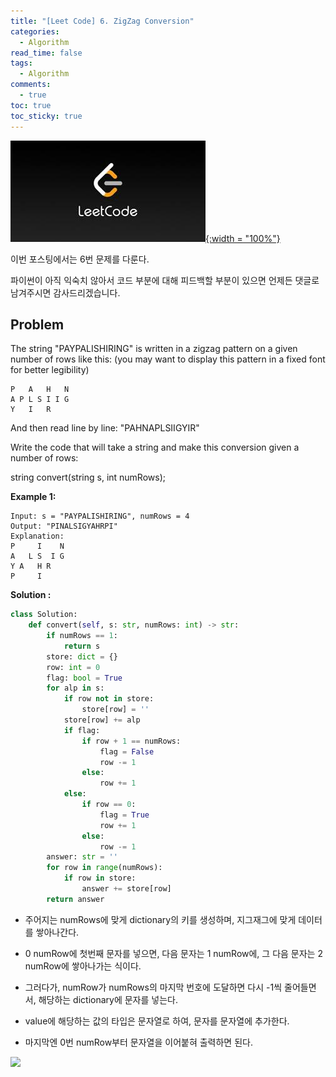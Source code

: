 ```yaml
---
title: "[Leet Code] 6. ZigZag Conversion"
categories:
  - Algorithm
read_time: false
tags:
  - Algorithm
comments:
  - true
toc: true
toc_sticky: true
---
```

[![](/assets/img/LeetCode.jpeg){:width = "100%"}](https://leetcode.com/problems/zigzag-conversion/)

이번 포스팅에서는 6번 문제를 다룬다.

파이썬이 아직 익숙치 않아서 코드 부분에 대해 피드백할 부분이 있으면 언제든 댓글로 남겨주시면 감사드리겠습니다.

## Problem

The string "PAYPALISHIRING" is written in a zigzag pattern on a given number of rows like this: (you may want to display this pattern in a fixed font for better legibility)

```
P   A   H   N
A P L S I I G
Y   I   R
```

And then read line by line: "PAHNAPLSIIGYIR"

Write the code that will take a string and make this conversion given a number of rows:

string convert(string s, int numRows);

__Example 1:__

````
Input: s = "PAYPALISHIRING", numRows = 4
Output: "PINALSIGYAHRPI"
Explanation:
P     I    N
A   L S  I G
Y A   H R
P     I
````

__Solution :__

```python
class Solution:
    def convert(self, s: str, numRows: int) -> str:
        if numRows == 1:
            return s
        store: dict = {}
        row: int = 0
        flag: bool = True
        for alp in s:
            if row not in store:
                store[row] = ''
            store[row] += alp
            if flag:
                if row + 1 == numRows:
                    flag = False
                    row -= 1
                else:
                    row += 1
            else:
                if row == 0:
                    flag = True
                    row += 1
                else:
                    row -= 1
        answer: str = ''
        for row in range(numRows):
            if row in store:
                answer += store[row]
        return answer

```

* 주어지는 numRows에 맞게 dictionary의 키를 생성하며, 지그재그에 맞게 데이터를 쌓아나간다.

* 0 numRow에 첫번째 문자를 넣으면, 다음 문자는 1 numRow에, 그 다음 문자는 2 numRow에 쌓아나가는 식이다.

* 그러다가, numRow가 numRows의 마지막 번호에 도달하면 다시 -1씩 줄어들면서, 해당하는 dictionary에 문자를 넣는다.

* value에 해당하는 값의 타입은 문자열로 하여, 문자를 문자열에 추가한다.

* 마지막엔 0번 numRow부터 문자열을 이어붙혀 출력하면 된다.

![](/assets/img/LeetCode/LeetCode_6_1.jpg)